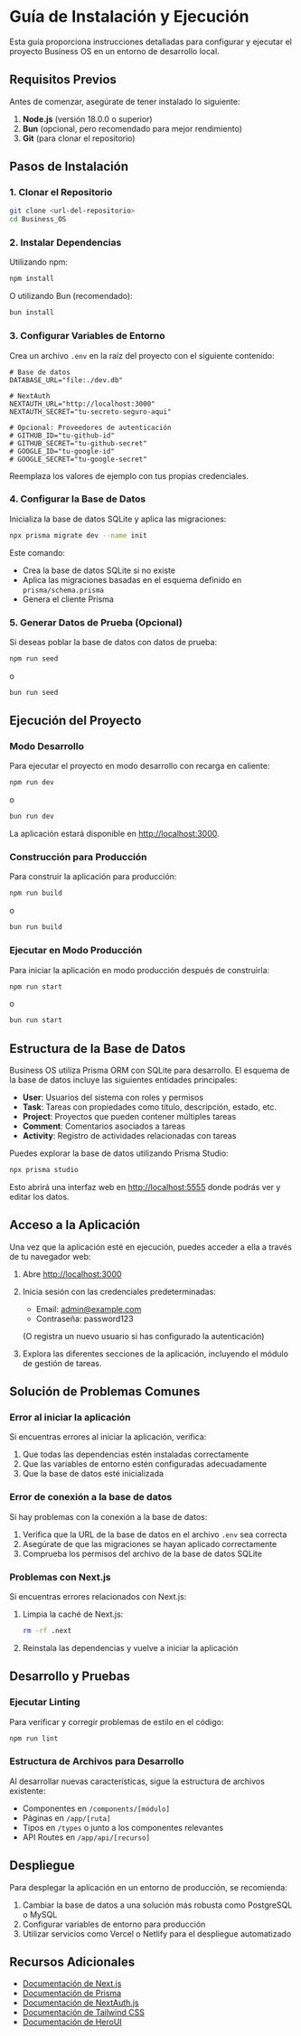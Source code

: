 # Guía de Instalación y Ejecución

Esta guía proporciona instrucciones detalladas para configurar y ejecutar el proyecto Business OS en un entorno de desarrollo local.

## Requisitos Previos

Antes de comenzar, asegúrate de tener instalado lo siguiente:

1. **Node.js** (versión 18.0.0 o superior)
2. **Bun** (opcional, pero recomendado para mejor rendimiento)
3. **Git** (para clonar el repositorio)

## Pasos de Instalación

### 1. Clonar el Repositorio

```bash
git clone <url-del-repositorio>
cd Business_OS
```

### 2. Instalar Dependencias

Utilizando npm:
```bash
npm install
```

O utilizando Bun (recomendado):
```bash
bun install
```

### 3. Configurar Variables de Entorno

Crea un archivo `.env` en la raíz del proyecto con el siguiente contenido:

```
# Base de datos
DATABASE_URL="file:./dev.db"

# NextAuth
NEXTAUTH_URL="http://localhost:3000"
NEXTAUTH_SECRET="tu-secreto-seguro-aqui"

# Opcional: Proveedores de autenticación
# GITHUB_ID="tu-github-id"
# GITHUB_SECRET="tu-github-secret"
# GOOGLE_ID="tu-google-id"
# GOOGLE_SECRET="tu-google-secret"
```

Reemplaza los valores de ejemplo con tus propias credenciales.

### 4. Configurar la Base de Datos

Inicializa la base de datos SQLite y aplica las migraciones:

```bash
npx prisma migrate dev --name init
```

Este comando:
- Crea la base de datos SQLite si no existe
- Aplica las migraciones basadas en el esquema definido en `prisma/schema.prisma`
- Genera el cliente Prisma

### 5. Generar Datos de Prueba (Opcional)

Si deseas poblar la base de datos con datos de prueba:

```bash
npm run seed
```

o

```bash
bun run seed
```

## Ejecución del Proyecto

### Modo Desarrollo

Para ejecutar el proyecto en modo desarrollo con recarga en caliente:

```bash
npm run dev
```

o

```bash
bun run dev
```

La aplicación estará disponible en [http://localhost:3000](http://localhost:3000).

### Construcción para Producción

Para construir la aplicación para producción:

```bash
npm run build
```

o

```bash
bun run build
```

### Ejecutar en Modo Producción

Para iniciar la aplicación en modo producción después de construirla:

```bash
npm run start
```

o

```bash
bun run start
```

## Estructura de la Base de Datos

Business OS utiliza Prisma ORM con SQLite para desarrollo. El esquema de la base de datos incluye las siguientes entidades principales:

- **User**: Usuarios del sistema con roles y permisos
- **Task**: Tareas con propiedades como título, descripción, estado, etc.
- **Project**: Proyectos que pueden contener múltiples tareas
- **Comment**: Comentarios asociados a tareas
- **Activity**: Registro de actividades relacionadas con tareas

Puedes explorar la base de datos utilizando Prisma Studio:

```bash
npx prisma studio
```

Esto abrirá una interfaz web en [http://localhost:5555](http://localhost:5555) donde podrás ver y editar los datos.

## Acceso a la Aplicación

Una vez que la aplicación esté en ejecución, puedes acceder a ella a través de tu navegador web:

1. Abre [http://localhost:3000](http://localhost:3000)
2. Inicia sesión con las credenciales predeterminadas:
   - Email: admin@example.com
   - Contraseña: password123
   
   (O registra un nuevo usuario si has configurado la autenticación)

3. Explora las diferentes secciones de la aplicación, incluyendo el módulo de gestión de tareas.

## Solución de Problemas Comunes

### Error al iniciar la aplicación

Si encuentras errores al iniciar la aplicación, verifica:

1. Que todas las dependencias estén instaladas correctamente
2. Que las variables de entorno estén configuradas adecuadamente
3. Que la base de datos esté inicializada

### Error de conexión a la base de datos

Si hay problemas con la conexión a la base de datos:

1. Verifica que la URL de la base de datos en el archivo `.env` sea correcta
2. Asegúrate de que las migraciones se hayan aplicado correctamente
3. Comprueba los permisos del archivo de la base de datos SQLite

### Problemas con Next.js

Si encuentras errores relacionados con Next.js:

1. Limpia la caché de Next.js:
   ```bash
   rm -rf .next
   ```
2. Reinstala las dependencias y vuelve a iniciar la aplicación

## Desarrollo y Pruebas

### Ejecutar Linting

Para verificar y corregir problemas de estilo en el código:

```bash
npm run lint
```

### Estructura de Archivos para Desarrollo

Al desarrollar nuevas características, sigue la estructura de archivos existente:

- Componentes en `/components/[módulo]`
- Páginas en `/app/[ruta]`
- Tipos en `/types` o junto a los componentes relevantes
- API Routes en `/app/api/[recurso]`

## Despliegue

Para desplegar la aplicación en un entorno de producción, se recomienda:

1. Cambiar la base de datos a una solución más robusta como PostgreSQL o MySQL
2. Configurar variables de entorno para producción
3. Utilizar servicios como Vercel o Netlify para el despliegue automatizado

## Recursos Adicionales

- [Documentación de Next.js](https://nextjs.org/docs)
- [Documentación de Prisma](https://www.prisma.io/docs)
- [Documentación de NextAuth.js](https://next-auth.js.org/getting-started/introduction)
- [Documentación de Tailwind CSS](https://tailwindcss.com/docs)
- [Documentación de HeroUI](https://heroui.com/docs)
